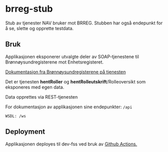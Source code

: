 # brreg-stub
Stub av tjenester NAV bruker mot BRREG. Stubben har også endepunkt for å se, slette og opprette testdata.

## Bruk

Applikasjonen eksponerer utvalgte deler av SOAP-tjenestene til Brønnøysundregisterene mot Enhetsregisteret.

[Dokumentasjon fra Brønnøysundregisterene på tjenesten](https://www.brreg.no/produkter-og-tjenester/bestille-produkter/maskinlesbare-data-enhetsregisteret/full-tilgang-enhetsregisteret/teknisk-dokumentasjon-for-maskinell-tilgang-til-enhetsregisteret/)

Det er tjenesten **hentRoller** og **hentRolleutskrift**/Rolleoversikt som eksponeres med egen data.

Data opprettes via REST-tjenesten

For dokumentasjon av applikasjonen sine endepunkter: `/api`

`WSDL: /ws`

## Deployment

Applikasjonen deployes til dev-fss ved bruk av [Github Actions.](https://www.brreg.no/produkter-og-tjenester/bestille-produkter/maskinlesbare-data-enhetsregisteret/full-tilgang-enhetsregisteret/teknisk-dokumentasjon-for-maskinell-tilgang-til-enhetsregisteret/
) 

